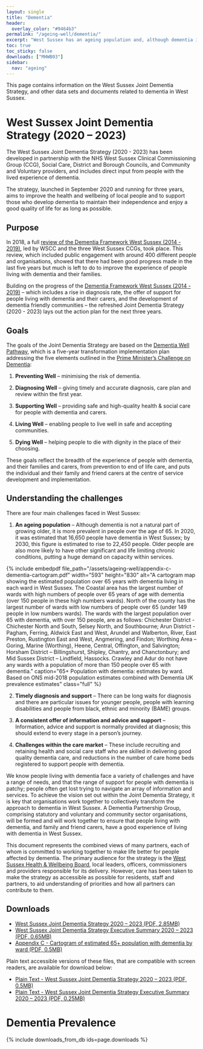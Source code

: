 ```yaml
---
layout: single
title: "Dementia"
header:
  overlay_color: "#9464b3"
permalink: "/ageing-well/dementia/"
excerpt: "West Sussex has an ageing population and, although dementia is not a natural part of growing older, it is more prevalent in people over the age of 65."
toc: true
toc_sticky: false
downloads: ["MHWB03"]
sidebar:
  nav: "ageing"
---
```


This page contains information on the West Sussex Joint Dementia Strategy, and other data sets and documents related to dementia in West Sussex. 

# West Sussex Joint Dementia Strategy (2020 – 2023)

The West Sussex Joint Dementia Strategy (2020 - 2023) has been developed in partnership with the NHS West Sussex Clinical Commissioning Group (CCG), Social Care, District and Borough Councils, and Community and Voluntary providers, and includes direct input from people with the lived experience of dementia.  

The strategy, launched in September 2020 and running for three years, aims to improve the health and wellbeing of local people and to support those who develop dementia to maintain their independence and enjoy a good quality of life for as long as possible.

## Purpose

In 2018, a full [review of the Dementia Framework West Sussex (2014 - 2019)](https://westsussex.moderngov.co.uk/documents/s8014/Appendix%20i.pdf), led by WSCC and the three West Sussex CCGs, took place. This review, which included public engagement with around 400 different people and organisations, showed that there had been good progress made in the last five years but much is left to do to improve the experience of people living with dementia and their families. 

Building on the progress of the [Dementia Framework West Sussex (2014 - 2019)](https://www.westsussexconnecttosupport.org/Resources/FileStorage/EventAdditionalFieldsFiles/2abdfe75-0316-46bf-aab4-a1f600f4882f/5952f6e5-0945-4242-9d5b-d995a1256c01_dementia_framework_west_sussex_2014-19.pdf ) – which includes a rise in diagnosis rate, the offer of support for people living with dementia and their carers, and the development of dementia friendly communities – the refreshed Joint Dementia Strategy (2020 - 2023) lays out the action plan for the next three years. 

## Goals

The goals of the Joint Dementia Strategy are based on the [Dementia Well Pathway](https://www.england.nhs.uk/mentalhealth/wp-content/uploads/sites/29/2016/03/dementia-well-pathway.pdf), which is a five-year transformation implementation plan addressing the five elements outlined in the [Prime Minister’s Challenge on Dementia](https://www.gov.uk/government/publications/prime-ministers-challenge-on-dementia-2020):

1. **Preventing Well** – minimising the risk of dementia.

2. **Diagnosing Well** – giving timely and accurate diagnosis, care plan and review within the first year.

3. **Supporting Well** – providing safe and high-quality health & social care for people with dementia and carers.

4. **Living Well** – enabling people to live well in safe and accepting communities.

5. **Dying Well** – helping people to die with dignity in the place of their choosing.

These goals reflect the breadth of the experience of people with dementia, and their families and carers, from prevention to end of life care, and puts the individual and their family and friend carers at the centre of service development and implementation.

## Understanding the challenges 

There are four main challenges faced in West Sussex: 

1.	**An ageing population** – Although dementia is not a natural part of growing older, it is more prevalent in people over the age of 65. In 2020, it was estimated that 16,650 people have dementia in West Sussex; by 2030, this figure is estimated to rise to 22,450 people. Older people are also more likely to have other significant and life limiting chronic conditions, putting a huge demand on capacity within services. 

  {% include embedpdf file_path="/assets/ageing-well/appendix-c-dementia-cartogram.pdf" width="593" height="830" alt="A cartogram map showing the estimated population over 65 years with dementia living in each ward in West Sussex. The Coastal area has the largest number of wards with high numbers of people over 65 years of age with dementia (over 150 people in these high numbers wards). North of the county has the largest number of wards with low numbers of people over 65 (under 149 people in low numbers wards). The wards with the largest population over 65 with dementia, with over 150 people, are as follows: Chichester District - Chichester North and South, Selsey North, and Southbourne; Arun District - Pagham, Ferring, Aldwick East and West, Arundel and Walberton, River, East Preston, Rustington East and West, Angmering, and Findon; Worthing Area – Goring, Marine (Worthing), Heene, Central, Offington, and Salvington; Horsham District – Billingshurst, Shipley, Chantry, and Chanctonbury; and Mid Sussex District – Lindfield, Hassocks. Crawley and Adur do not have any wards with a population of more than 150 people over 65 with dementia." caption="65+ Population with dementia: estimates by ward. Based on ONS mid-2018 population estimates combined with Dementia UK prevalence estimates" class="full" %}

2.	**Timely diagnosis and support** – There can be long waits for diagnosis and there are particular issues for younger people, people with learning disabilities and people from black, ethnic and minority (BAME) groups. 

3.	**A consistent offer of information and advice and support** – Information, advice and support is normally provided at diagnosis; this should extend to every stage in a person’s journey. 

4.	**Challenges within the care market** – These include recruiting and retaining health and social care staff who are skilled in delivering good quality dementia care, and reductions in the number of care home beds registered to support people with dementia. 

We know people living with dementia face a variety of challenges and have a range of needs, and that the range of support for people with dementia is patchy; people often get lost trying to navigate an array of information and services. To achieve the vision set out within the Joint Dementia Strategy, it is key that organisations work together to collectively transform the approach to dementia in West Sussex. A Dementia Partnership Group, comprising statutory and voluntary and community sector organisations, will be formed and will work together to ensure that people living with dementia, and family and friend carers, have a good experience of living with dementia in West Sussex.

This document represents the combined views of many partners, each of whom is committed to working together to make life better for people affected by dementia. The primary audience for the strategy is the [West Sussex Health & Wellbeing Board](https://jsna.westsussex.gov.uk/partners/), local leaders, officers, commissioners and providers responsible for its delivery. However, care has been taken to make the strategy as accessible as possible for residents, staff and partners, to aid understanding of priorities and how all partners can contribute to them. 


## Downloads

* [West Sussex Joint Dementia Strategy 2020 – 2023 (PDF, 2.85MB)](/assets/ageing-well/dementia-strategy-2020-2023-v14.pdf)
* [West Sussex Joint Dementia Strategy Executive Summary 2020 – 2023 (PDF, 0.65MB)](/assets/ageing-well/exec-summary-dementia-strategy-2020-2023-v14.pdf)
* [Appendix C - Cartogram of estimated 65+ population with dementia by ward (PDF, 0.5MB)](/assets/ageing-well/appendix-c-dementia-cartogram.pdf)

Plain text accessible versions of these files, that are compatible with screen readers, are available for download below:
* [Plain Text - West Sussex Joint Dementia Strategy 2020 – 2023 (PDF, 0.5MB)](/assets/ageing-well/dementia-strategy-2020-2023-plain-text.pdf)
* [Plain Text - West Sussex Joint Dementia Strategy Executive Summary 2020 – 2023 (PDF, 0.25MB)](/assets/ageing-well/exec-summary-dementia-strategy-2020-2023-plain-text.pdf)


# Dementia Prevalence 

{% include downloads_from_db ids=page.downloads %}
